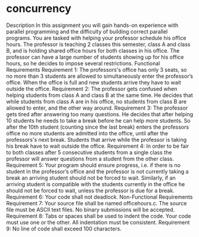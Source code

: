 # concurrency

Description
In this assignment you will gain hands-on experience with parallel programming and the
difficulty of building correct parallel programs. You are tasked with helping your professor
schedule his office hours. The professor is teaching 2 classes this semester, class A and
class B, and is holding shared office hours for both classes in his office. The professor can
have a large number of students showing up for his office hours, so he decides to impose
several restrictions.
Functional Requirements
Requirement 1: The professors's office has only 3 seats, so no more than 3 students are
allowed to simultaneously enter the professor’s office. When the office is full and new
students arrive they have to wait outside the office.
Requirement 2: The professor gets confused when helping students from class A and
class B at the same time. He decides that while students from class A are in his office, no
students from class B are allowed to enter, and the other way around.
Requirement 3: The professor gets tired after answering too many questions. He decides
that after helping 10 students he needs to take a break before he can help more students.
So after the 10th student (counting since the last break) enters the professors office no
more students are admitted into the office, until after the professors's next break. Students
that arrive while the professor is taking his break have to wait outside the office.
Requirement 4: In order to be fair to both classes after 5 consecutive students from a
single class the professor will answer questions from a student from the other class.
Requirement 5: Your program should ensure progress, i.e. if there is no student in the
professor’s office and the professor is not currently taking a break an arriving student
should not be forced to wait. Similarly, if an arriving student is compatible with the
students currently in the office he should not be forced to wait, unless the professor is due
for a break.
Requirement 6: Your code shall not deadlock. 
Non-Functional Requirements
Requirement 7: Your source file shall be named officehours.c. The source file must be
ASCII text files. No binary submissions will be accepted.
Requirement 8: Tabs or spaces shall be used to indent the code. Your code must use
one or the other. All indentation must be consistent.
Requirement 9: No line of code shall exceed 100 characters.

